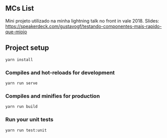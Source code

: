 ## MCs List
Mini projeto utilizado na minha lightning talk no front in vale 2018.
Slides: https://speakerdeck.com/gustavogf/testando-componentes-mais-rapido-que-miojo

## Project setup
```
yarn install
```

### Compiles and hot-reloads for development
```
yarn run serve
```

### Compiles and minifies for production
```
yarn run build
```

### Run your unit tests
```
yarn run test:unit
```
